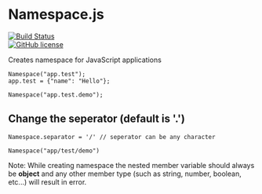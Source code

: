 # Namespace.js

[![Build Status](https://travis-ci.com/nimjetushar/Namespace.js.svg?branch=master)](https://travis-ci.com/nimjetushar/Namespace.js)
<br/>
[![GitHub license](https://img.shields.io/github/license/nimjetushar/Namespace.js.svg)](https://github.com/nimjetushar/Namespace.js/blob/master/LICENSE)

Creates namespace for JavaScript applications

```
Namespace("app.test");
app.test = {"name": "Hello"};

Namespace("app.test.demo");

```

## Change the seperator (default is '.')

```
Namespace.separator = '/' // seperator can be any character

Namespace("app/test/demo")

```

Note: While creating namespace the nested member variable should always be **object** and any other member type (such as string, number, boolean, etc...) will result in error. 
